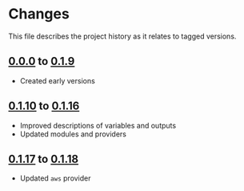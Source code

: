 # Changes
This file describes the project history as it relates to tagged versions.

## [0.0.0](.) to [0.1.9](.)
- Created early versions

## [0.1.10](.) to [0.1.16](.)
- Improved descriptions of variables and outputs
- Updated modules and providers

## [0.1.17](.) to [0.1.18](.)
- Updated `aws` provider
